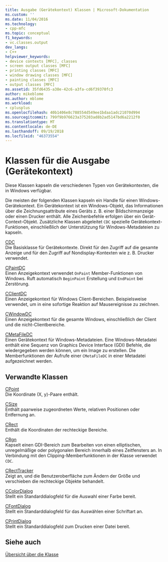 ```yaml
---
title: Ausgabe (Gerätekontext) Klassen | Microsoft-Dokumentation
ms.custom: ''
ms.date: 11/04/2016
ms.technology:
- cpp-mfc
ms.topic: conceptual
f1_keywords:
- vc.classes.output
dev_langs:
- C++
helpviewer_keywords:
- device contexts [MFC], classes
- screen output classes [MFC]
- printing classes [MFC]
- window drawing classes [MFC]
- painting classes [MFC]
- output classes [MFC]
ms.assetid: 35fd6435-a38e-42c6-a3fa-cd6f39370fc3
author: mikeblome
ms.author: mblome
ms.workload:
- cplusplus
ms.openlocfilehash: 40b1406e8c788554d549ee1bdaa1adc21070d994
ms.sourcegitcommit: 799f9b976623a375203ad8b2ad5147bd6a2212f0
ms.translationtype: MT
ms.contentlocale: de-DE
ms.lasthandoff: 09/19/2018
ms.locfileid: "46373554"
---
```

# <a name="output-device-context-classes"></a>Klassen für die Ausgabe (Gerätekontext)

Diese Klassen kapseln die verschiedenen Typen von Gerätekontexten, die in Windows verfügbar.

Die meisten der folgenden Klassen kapseln ein Handle für einen Windows-Gerätekontext. Ein Gerätekontext ist ein Windows-Objekt, das Informationen über die Zeichnungsattribute eines Geräts z. B. einer Bildschirmanzeige oder einen Drucker enthält. Alle Zeichenbefehle erfolgen über ein Gerät-Context-Objekt. Zusätzliche Klassen abgeleitet `CDC` spezielle Gerätekontext-Funktionen, einschließlich der Unterstützung für Windows-Metadateien zu kapseln.

[CDC](../mfc/reference/cdc-class.md)<br/>
Die Basisklasse für Gerätekontexte. Direkt für den Zugriff auf die gesamte Anzeige und für den Zugriff auf Nondisplay-Kontexten wie z. B. Drucker verwendet.

[CPaintDC](../mfc/reference/cpaintdc-class.md)<br/>
Einen Anzeigekontext verwendet `OnPaint` Member-Funktionen von Windows. Ruft automatisch `BeginPaint` Erstellung und `EndPaint` bei Zerstörung.

[CClientDC](../mfc/reference/cclientdc-class.md)<br/>
Einen Anzeigekontext für Windows Client-Bereichen. Beispielsweise verwendet, um in eine sofortige Reaktion auf Mausereignisse zu zeichnen.

[CWindowDC](../mfc/reference/cwindowdc-class.md)<br/>
Einen Anzeigekontext für die gesamte Windows, einschließlich der Client und die nicht-Clientbereiche.

[CMetaFileDC](../mfc/reference/cmetafiledc-class.md)<br/>
Einen Gerätekontext für Windows-Metadateien. Eine Windows-Metadatei enthält eine Sequenz von Graphics Device Interface (GDI) Befehle, die wiedergegeben werden können, um ein Image zu erstellen. Die Memberfunktionen der Aufrufe einer `CMetaFileDC` in einer Metadatei aufgezeichnet werden.

## <a name="related-classes"></a>Verwandte Klassen

[CPoint](../atl-mfc-shared/reference/cpoint-class.md)<br/>
Die Koordinate (X, y)-Paare enthält.

[CSize](../atl-mfc-shared/reference/csize-class.md)<br/>
Enthält paarweise zugeordneten Werte, relativen Positionen oder Entfernung an.

[CRect](../atl-mfc-shared/reference/crect-class.md)<br/>
Enthält die Koordinaten der rechteckige Bereiche.

[CRgn](../mfc/reference/crgn-class.md)<br/>
Kapselt einen GDI-Bereich zum Bearbeiten von einen elliptischen, unregelmäßige oder polygonalen Bereich innerhalb eines Zeitfensters an. In Verbindung mit den Clipping-Memberfunktionen in der Klasse verwendet `CDC`.

[CRectTracker](../mfc/reference/crecttracker-class.md)<br/>
Zeigt an, und die Benutzeroberfläche zum Ändern der Größe und verschieben die rechteckige Objekte behandelt.

[CColorDialog](../mfc/reference/ccolordialog-class.md)<br/>
Stellt ein Standarddialogfeld für die Auswahl einer Farbe bereit.

[CFontDialog](../mfc/reference/cfontdialog-class.md)<br/>
Stellt ein Standarddialogfeld für das Auswählen einer Schriftart an.

[CPrintDialog](../mfc/reference/cprintdialog-class.md)<br/>
Stellt ein Standarddialogfeld zum Drucken einer Datei bereit.

## <a name="see-also"></a>Siehe auch

[Übersicht über die Klasse](../mfc/class-library-overview.md)

